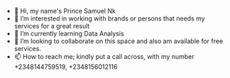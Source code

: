 - 👋 Hi, my name's Prince Samuel Nk
- 👀 I’m interested in working with brands or persons that needs my services for a great result 
- 🌱 I’m currently learning Data Analysis
- 💞️ I’m looking to collaborate on this space and also am available for free services.
- 📫 How to reach me; kindly put a call across, with my number +2348144759519, +2348156012116

<!---
PrinceSamuelNk/PrinceSamuelNk is a ✨ special ✨ repository because its `README.md` (this file) appears on your GitHub profile.
You can click the Preview link to take a look at your changes.
--->
